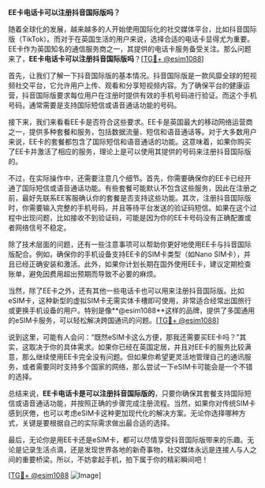 **EE卡电话卡可以注册抖音国际版吗？**

随着全球化的发展，越来越多的人开始使用国际化的社交媒体平台，比如抖音国际版（TikTok）。而对于在英国生活的用户来说，选择合适的电话卡显得尤为重要。EE卡作为英国知名的通信服务商之一，其提供的电话卡服务备受关注。那么问题来了，**EE卡电话卡可以注册抖音国际版吗**？[[TG💪+ @esim1088](https://t.me/s/esim1088)]

首先，让我们了解一下抖音国际版的基本情况。抖音国际版是一款风靡全球的短视频社交平台，它允许用户上传、观看和分享短视频内容。为了确保平台的健康运营，抖音国际版要求每位用户在注册时提供有效的手机号码进行验证。而这个手机号码，通常需要是支持国际短信或语音通话功能的号码。

接下来，我们来看看EE卡是否符合这些要求。EE卡是英国最大的移动网络运营商之一，提供多种套餐和服务，包括数据流量、短信和语音通话等。对于大多数用户来说，EE卡的套餐都包含了国际短信和语音通话的功能。这意味着，如果你购买了EE卡并激活了相应的服务，理论上是可以使用其提供的号码来注册抖音国际版的。

不过，在实际操作中，还需要注意几个细节。首先，你需要确保你的EE卡已经开通了国际短信或语音通话功能。有些套餐可能默认不包含这些服务，因此在注册之前，最好先联系EE客服确认你的套餐是否支持这些功能。其次，注册抖音国际版时，你需要输入完整的手机号码，并且等待平台发送的验证码短信。如果在这个过程中出现问题，比如接收不到验证码，可能是因为你的EE卡号码没有正确配置或者网络信号不稳定。

除了技术层面的问题，还有一些注意事项可以帮助你更好地使用EE卡与抖音国际版配合。例如，确保你的手机设备支持EE卡的SIM卡类型（如Nano SIM卡），并且已经正确安装和激活。此外，如果你计划长期在国外使用EE卡，建议定期检查账单，避免因费用超出预期而导致不必要的麻烦。

当然，除了EE卡之外，还有其他一些电话卡也可以用来注册抖音国际版。比如eSIM卡，这种新型的虚拟SIM卡无需实体卡槽即可使用，非常适合经常出国旅行或更换手机设备的用户。特别是像**@esim1088**这样的品牌，提供了多国通用的eSIM卡服务，可以轻松解决跨国通讯的问题。[[TG💪+ @esim1088](https://t.me/s/esim1088)]

说到这里，可能有人会问：“既然eSIM卡这么方便，那我还需要买EE卡吗？”其实，这取决于你的具体需求。如果你已经在英国定居，并且对EE卡的服务比较满意，那么继续使用EE卡完全没有问题。但如果你希望更灵活地管理自己的通讯服务，或者需要同时支持多个国家的网络，那么尝试一下eSIM卡可能会是一个不错的选择。

总结来说，**EE卡电话卡是可以注册抖音国际版的**，只要你确保其套餐支持国际短信或语音通话功能，并按照正确的步骤完成注册流程。当然，如果你对传统SIM卡感到厌倦，也可以考虑eSIM卡这种更加现代化的解决方案。无论你选择哪种方式，关键是要根据自己的实际需求做出最合适的选择。

最后，无论你是用EE卡还是eSIM卡，都可以尽情享受抖音国际版带来的乐趣。无论是记录生活点滴，还是发现世界各地的新奇事物，社交媒体永远是连接人与人之间的重要桥梁。所以，不妨拿起手机，拍下属于你的精彩瞬间吧！

[[TG💪+ @esim1088](https://t.me/s/esim1088) ![Image](https://i.postimg.cc/4NQfJmqS/Snipaste-2025-05-13-00-14-12.png)]